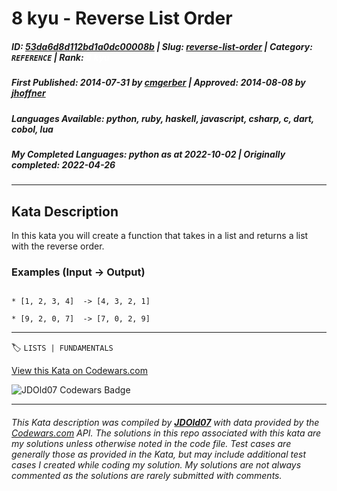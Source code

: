 # 8 kyu - Reverse List Order

##### **ID**: [53da6d8d112bd1a0dc00008b](https://www.codewars.com/kata/53da6d8d112bd1a0dc00008b) | **Slug**: [reverse-list-order](https://www.codewars.com/kata/53da6d8d112bd1a0dc00008b) | **Category**: `REFERENCE` | **Rank**: <span style="color:white">8 kyu</span>

##### **First Published**: 2014-07-31 ***by*** [cmgerber](https://www.codewars.com/users/cmgerber) | **Approved**: 2014-08-08 ***by*** [jhoffner](https://www.codewars.com/users/jhoffner)

##### **Languages Available**: python, ruby, haskell, javascript, csharp, c, dart, cobol, lua

##### **My Completed Languages**: python ***as at*** 2022-10-02 | **Originally completed**: 2022-04-26

---

## Kata Description


In this kata you will create a function that takes in a list and returns a list with the reverse order.



### Examples (Input -> Output)



```

* [1, 2, 3, 4]  -> [4, 3, 2, 1]

* [9, 2, 0, 7]  -> [7, 0, 2, 9]

```

---


🏷 `LISTS | FUNDAMENTALS`


[View this Kata on Codewars.com](https://www.codewars.com/kata/53da6d8d112bd1a0dc00008b)

![](https://www.codewars.com/users/jdold07/badges/large "JDOld07 Codewars Badge")

---

###### *This Kata description was compiled by [**JDOld07**](https://tpstech.dev) with data provided by the [Codewars.com](https://www.codewars.com) API.  The solutions in this repo associated with this kata are my solutions unless otherwise noted in the code file.  Test cases are generally those as provided in the Kata, but may include additional test cases I created while coding my solution.  My solutions are not always commented as the solutions are rarely submitted with comments.*
